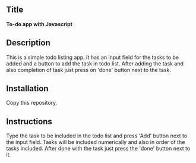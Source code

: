 ## Title
**To-do app with Javascript**
## Description
This is a simple todo listing app. It has an input field for the tasks to be added and a button to add the task in todo list. After adding the task and also completion of task just press on 'done' button next to the task.
## Installation
Copy this repository.
## Instructions
Type the task to be included in the todo list and press 'Add' button next to the input field. Tasks will be included numerically and also in order of the tasks included. After done with the task just press the 'done' button next to it.
